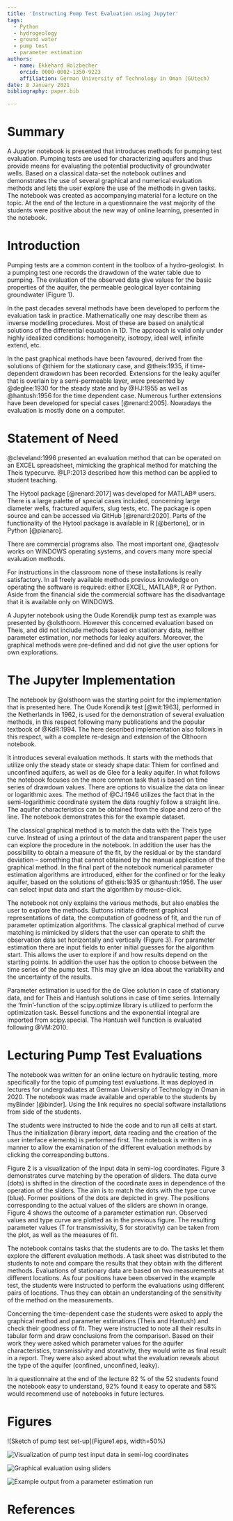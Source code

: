```yaml
---
title: 'Instructing Pump Test Evaluation using Jupyter'
tags:
  - Python
  - hydrogeology
  - ground water
  - pump test
  - parameter estimation
authors:
  - name: Ekkehard Holzbecher
    orcid: 0000-0002-1350-9223
    affiliation: German University of Technology in Oman (GUtech)
date: 8 January 2021
bibliography: paper.bib

---
```


# Summary

A Jupyter notebook is presented that introduces methods for pumping test evaluation. Pumping tests are used for characterizing aquifers and thus provide means for evaluating the potential productivity of groundwater wells. Based on a classical data-set the notebook outlines and demonstrates the use of several graphical and numerical evaluation methods and lets the user explore the use of the methods in given tasks. The notebook was created as accompanying material for a lecture on the topic. At the end of the lecture in a questionnaire the vast majority of the students were positive about the new way of online learning, presented in the notebook. 

# Introduction

Pumping tests are a common content in the toolbox of a hydro-geologist. In a pumping test one records the drawdown of the water table due to pumping. The evaluation of the observed data give values for the basic properties of the aquifer, the permeable geological layer containing groundwater (Figure 1). 

In the past decades several methods have been developed to perform the evaluation task in practice. Mathematically one may describe them as inverse modelling procedures. Most of these are based on analytical solutions of the differential equation in 1D. The approach is valid only under highly idealized conditions: homogeneity, isotropy, ideal well, infinite extend, etc.

In the past graphical methods have been favoured, derived from the solutions of @thiem for the stationary case, and @theis:1935, if time-dependent drawdown has been recorded. Extensions for the leaky aquifer that is overlain by a semi-permeable layer, were presented by @deglee:1930 for the steady state and by @HJ:1955 as well as @hantush:1956 for the time dependent case. Numerous further extensions have been developed for special cases [@renard:2005]. Nowadays the evaluation is mostly done on a computer. 

# Statement of Need

@cleveland:1996 presented an evaluation method that can be operated on an EXCEL spreadsheet, mimicking the graphical method for matching the Theis typecurve. @LP:2013 described how this method can be applied to student teaching. 

The Hytool package [@renard:2017] was developed for MATLAB® users. There is a large palette of special cases included, concerning large diameter wells, fractured aquifers, slug tests, etc. The package is open source and can be accessed via GitHub [@renard:2020]. Parts of the functionality of the Hytool package is available in R [@bertone], or in Python [@pianaro]. 

There are commercial programs also. The most important one, @aqtesolv works on WINDOWS operating systems, and covers many more special evaluation methods.

For instructions in the classroom none of these installations is really satisfactory. In all freely available methods previous knowledge on operating the software is required: either EXCEL, MATLAB®, R or Python. Aside from the financial side the commercial software has the disadvantage that it is available only on WINDOWS. 
    
A Jupyter notebook using the Oude Korendijk pump test as example was presented by @olsthoorn. However this concerned evaluation based on Theis, and did not include methods based on stationary data, neither parameter estimation, nor methods for leaky aquifers. Moreover, the graphical methods were pre-defined and did not give the user options for own explorations. 

# The Jupyter Implementation

The notebook by @olsthoorn was the starting point for the implementation that is presented here. The Oude Korendijk test [@wit:1963], performed in the Netherlands in 1962, is used for the demonstration of several evaluation methods, in this respect following many publications and the popular textbook of @KdR:1994. The here described implementation also follows in this respect, with a complete re-design and extension of the Olthoorn notebook.

It introduces several evaluation methods. It starts with the methods that utilize only the steady state or steady shape data: Thiem for confined and unconfined aquifers, as well as de Glee for a leaky aquifer. In what follows the notebook focuses on the more common task that is based on time series of drawdown values. There are options to visualize the data on linear or logarithmic axes. The method of @CJ:1946 utilizes the fact that in the semi-logarithmic coordinate system the data roughly follow a straight line. The aquifer characteristics can be obtained from the slope and zero of the line. The notebook demonstrates this for the example dataset.         

The classical graphical method is to match the data with the Theis type curve. Instead of using a printout of the data and transparent paper the user can explore the procedure in the notebook. In addition the user has the possibility to obtain a measure of the fit, by the residual or by the standard deviation – something that cannot obtained by the manual application of the graphical method. In the final part of the notebook numerical parameter estimation algorithms are introduced, either for the confined or for the leaky aquifer, based on the solutions of @theis:1935 or @hantush:1956. The user can select input data and start the algorithm by mouse-click.

The notebook not only explains the various methods, but also enables the user to explore the methods. Buttons initiate different graphical representations of data, the computation of goodness of fit, and the run of parameter optimization algorithms. The classical graphical method of curve matching is mimicked by sliders that the user can operate to shift the observation data set horizontally and vertically (Figure 3). For parameter estimation there are input fields to enter initial guesses for the algorithm start. This allows the user to explore if and how results depend on the starting points. In addition the user has the option to choose between the time series of the pump test. This may give an idea about the variability and the uncertainty of the results. 

Parameter estimation is used for the de Glee solution in case of stationary data, and for Theis and Hantush solutions in case of time series. Internally the ’fmin’-function of the scipy.optimize library is utilized to perform the optimization task. Bessel functions and the exponential integral are imported from scipy.special. The Hantush well function is evaluated following @VM:2010.

# Lecturing Pump Test Evaluations

The notebook was written for an online lecture on hydraulic testing, more specifically for the topic of pumping test evaluations. It was deployed in lectures for undergraduates at German University of Technology in Oman in 2020. The notebook was made available and operable to the students by myBinder [@binder]. Using the link requires no special software installations from side of the students.

The students were instructed to hide the code and to run all cells at start. Thus the initialization (library import, data reading and the creation of the user interface elements) is performed first. The notebook is written in a manner to allow the examination of the different evaluation methods by clicking the corresponding buttons.
 
Figure 2 is a visualization of the input data in semi-log coordinates. Figure 3 demonstrates curve matching by the operation of sliders. The data curve (dots) is shifted in the direction of the coordinate axes in dependence of the operation of the sliders. The aim is to match the dots with the type curve (blue). Former positions of the dots are depicted in grey. The positions corresponding to the actual values of the sliders are shown in orange.  Figure 4 shows the outcome of a parameter estimation run. Observed values and type curve are plotted as in the previous figure. The resulting parameter values (T for transmissivity, S for storativity) can be taken from the plot, as well as the measures of fit.  

The notebook contains tasks that the students are to do.  The tasks let them explore the different evaluation methods.  A task sheet was distributed to the students to note and compare the results that they obtain with the different methods. Evaluations of stationary data are based on two measurements at different locations.  As four positions have been observed in the example test, the students were instructed to perform the evaluations using different pairs of locations. Thus they can obtain an understanding of the sensitivity of the method on the measurements. 

Concerning the time-dependent case the students were asked to apply the graphical method and parameter estimations (Theis and Hantush) and check their goodness of fit. They were instructed to note all their results in tabular form and draw conclusions from the comparison. Based on their work they were asked which parameter values for the aquifer characteristics, transmissivity and storativity, they would write as final result in a report. They were also asked about what the evaluation reveals about the type of the aquifer (confined, unconfined, leaky). 

In a questionnaire at the end of the lecture 82 % of the 52 students found the notebook easy to understand, 92% found it easy to operate and 58% would recommend use of notebooks in future lectures.

# Figures

![Sketch of pump test set-up](Figure1.eps, width=50%) 

![Visualization of pump test input data in semi-log coordinates](Figure2.png) 

![Graphical evaluation using sliders](Figure3.png)

![Example output from a parameter estimation run](Figure4.png)

# References